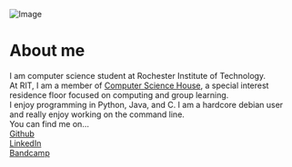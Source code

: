 ![Image](https://scontent.xx.fbcdn.net/v/t1.0-9/15326477_1045391015570081_4035497797246277337_n.jpg?oh=b4e9039531a183d8dca85bb8749faa8a&oe=5987F67E)
# About me
I am computer science student at Rochester Institute of Technology.
<br>
At RIT, I am a member of [Computer Science House](https://csh.rit.edu), a special interest residence floor focused on computing
and group learning.
<br>
I enjoy programming in Python, Java, and C. I am a hardcore debian user and really enjoy working on the command line.
<br>
You can find me on...
<br>
[Github](https://github.com/sgreene570)
<br>
[LinkedIn](https://www.linkedin.com/in/stephen-greene-1601aa128)
<br>
[Bandcamp](https://steeviegeevie.bandcamp.com/releases)
<br>



